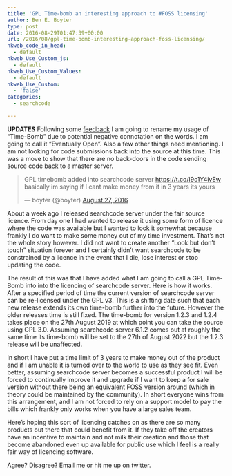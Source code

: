 ```yaml
---
title: 'GPL Time-bomb an interesting approach to #FOSS licensing'
author: Ben E. Boyter
type: post
date: 2016-08-29T01:47:39+00:00
url: /2016/08/gpl-time-bomb-interesting-approach-foss-licensing/
nkweb_code_in_head:
  - default
nkweb_Use_Custom_js:
  - default
nkweb_Use_Custom_Values:
  - default
nkweb_Use_Custom:
  - 'false'
categories:
  - searchcode

---
```

**UPDATES** Following some [feedback][1] I am going to rename my usage of &#8220;Time-Bomb&#8221; due to potential negative connotation on the words. I am going to call it &#8220;Eventually Open&#8221;. Also a few other things need mentioning. I am not looking for code submissions back into the source at this time. This was a move to show that there are no back-doors in the code sending source code back to a master server.

<blockquote class="twitter-tweet" data-lang="en">
  <p dir="ltr" lang="en">
    GPL timebomb added into searchcode server <a href="https://t.co/l9c1Y4ivEw">https://t.co/l9c1Y4ivEw</a> basically im saying if I cant make money from it in 3 years its yours
  </p>
  
  <p>
    — boyter (@boyter) <a href="https://twitter.com/boyter/status/769343574521499648">August 27, 2016</a>
  </p>
</blockquote>



About a week ago I released searchcode server under the fair source licence. From day one I had wanted to release it using some form of licence where the code was available but I wanted to lock it somewhat because frankly I do want to make some money out of my time investment. That&#8217;s not the whole story however. I did not want to create another &#8220;Look but don&#8217;t touch&#8221; situation forever and I certainly didn&#8217;t want searchcode to be constrained by a licence in the event that I die, lose interest or stop updating the code.

The result of this was that I have added what I am going to call a GPL Time-Bomb into into the licencing of searchcode server. Here is how it works. After a specified period of time the current version of searchcode server can be re-licensed under the GPL v3. This is a shifting date such that each new release extends its own time-bomb further into the future. However the older releases time is still fixed. The time-bomb for version 1.2.3 and 1.2.4 takes place on the 27th August 2019 at which point you can take the source using GPL 3.0. Assuming searchcode server 6.1.2 comes out at roughly the same time its time-bomb will be set to the 27th of August 2022 but the 1.2.3 release will be unaffected.

In short I have put a time limit of 3 years to make money out of the product and if I am unable it is turned over to the world to use as they see fit. Even better, assuming searchcode server becomes a successful product I will be forced to continually improve it and upgrade if I want to keep a for sale version without there being an equivalent FOSS version around (which in theory could be maintained by the community). In short everyone wins from this arrangement, and I am not forced to rely on a support model to pay the bills which frankly only works when you have a large sales team.

Here&#8217;s hoping this sort of licencing catches on as there are so many products out there that could benefit from it. If they take off the creators have an incentive to maintain and not milk their creation and those that become abandoned even up available for public use which I feel is a really fair way of licencing software.

Agree? Disagree? Email me or hit me up on twitter.

 [1]: https://news.ycombinator.com/item?id=12459492